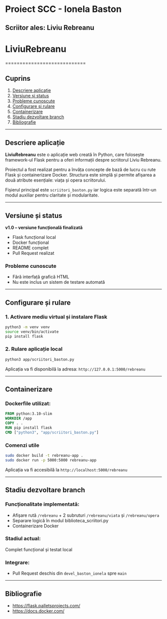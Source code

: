 # Proiect SCC - Ionela Baston

## Scriitor ales: **Liviu Rebreanu**

# LiviuRebreanu
============================

## Cuprins
1. [Descriere aplicație](#descriere-aplicație)
2. [Versiune și status](#versiune-și-status)
  1. [Probleme cunoscute](#probleme-cunoscute)
3. [Configurare și rulare](#configurare-și-rulare)
4. [Containerizare](#containerizare)
5. [Stadiu dezvoltare branch](#stadiu-dezvoltare-branch)
6. [Bibliografie](#bibliografie)

---

## Descriere aplicație

**LiviuRebreanu** este o aplicație web creată în Python, care folosește framework-ul Flask pentru a oferi informații despre scriitorul Liviu Rebreanu.

Proiectul a fost realizat pentru a învăța concepte de bază de lucru cu rute Flask și containerizare Docker. Structura este simplă și permite afișarea a două atribute esențiale: viața și opera scriitorului.

Fișierul principal este `scriitori_baston.py` iar logica este separată într-un modul auxiliar pentru claritate și modularitate.

---

## Versiune și status
**v1.0 – versiune funcțională finalizată**
- Flask funcțional local
- Docker funcțional
- README complet
- Pull Request realizat

### Probleme cunoscute
- Fără interfață grafică HTML
- Nu este inclus un sistem de testare automată

---

## Configurare și rulare

### 1. Activare mediu virtual și instalare Flask

```bash
python3 -m venv venv
source venv/bin/activate
pip install flask
```

### 2. Rulare aplicație local

```bash
python3 app/scriitori_baston.py
```

Aplicația va fi disponibilă la adresa:
 `http://127.0.0.1:5000/rebreanu`

---

## Containerizare

### Dockerfile utilizat:

```dockerfile
FROM python:3.10-slim
WORKDIR /app
COPY . .
RUN pip install flask
CMD ["python3", "app/scriitori_baston.py"]
```

### Comenzi utile

```bash
sudo docker build -t rebreanu-app .
sudo docker run -p 5000:5000 rebreanu-app
```

Aplicația va fi accesibilă la `http://localhost:5000/rebreanu`

---

## Stadiu dezvoltare branch

### Funcționalitate implementată:
- Afișare rută `/rebreanu` + 2 subruturi `/rebreanu/viata` și `/rebreanu/opera`
- Separare logică în modul biblioteca_scriitori.py
- Containerizare Docker

### Stadiul actual:
 Complet funcțional și testat local

### Integrare:
- Pull Request deschis din `devel_baston_ionela` spre `main`

---

## Bibliografie

- https://flask.palletsprojects.com/
- https://docs.docker.com/


